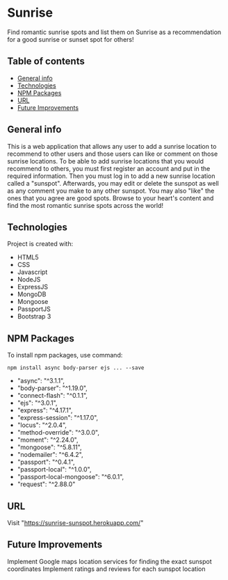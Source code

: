 # Sunrise
Find romantic sunrise spots and list them on Sunrise as a recommendation for a good sunrise or sunset spot for others!

## Table of contents
* [General info](#general-info)
* [Technologies](#technologies)
* [NPM Packages](#npm-packages)
* [URL](#url)
* [Future Improvements](#future-improvements)

## General info
This is a web application that allows any user to add a sunrise location to recommend to other users and those users can like or comment on those sunrise locations. To be able to add sunrise locations that you would recommend to others, you must first register an account and put in the required information. Then you must log in to add a new sunrise location called a "sunspot". Afterwards, you may edit or delete the sunspot as well as any comment you make to any other sunspot. You may also "like" the ones that you agree are good spots. Browse to your heart's content and find the most romantic sunrise spots across the world!
	
## Technologies
Project is created with:
* HTML5
* CSS
* Javascript
* NodeJS
* ExpressJS
* MongoDB
* Mongoose
* PassportJS
* Bootstrap 3

## NPM Packages
To install npm packages, use command:

```
npm install async body-parser ejs ... --save
```

* "async": "^3.1.1",
* "body-parser": "^1.19.0",
* "connect-flash": "^0.1.1",
* "ejs": "^3.0.1",
* "express": "^4.17.1",
* "express-session": "^1.17.0",
* "locus": "^2.0.4",
* "method-override": "^3.0.0",
* "moment": "^2.24.0",
* "mongoose": "^5.8.11",
* "nodemailer": "^6.4.2",
* "passport": "^0.4.1",
* "passport-local": "^1.0.0",
* "passport-local-mongoose": "^6.0.1",
* "request": "^2.88.0"

## URL

Visit "https://sunrise-sunspot.herokuapp.com/"

## Future Improvements

Implement Google maps location services for finding the exact sunspot coordinates
Implement ratings and reviews for each sunspot location

